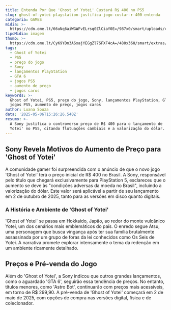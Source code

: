 ```yaml
---
title: Entenda Por Que 'Ghost of Yotei' Custará R$ 400 no PS5
slug: ghost-of-yotei-playstation-justifica-jogo-custar-r-400-entenda
categoria: GAMES
midia: >-
  https://cdn.ome.lt/66uNq6aiWGWFvELrsq0ZlCiaY0E=/987x0/smart/uploads/conteudo/fotos/OMELETE_CAPA_-_2025-05-06T115825.814.png
tipoMidia: imagem
thumb: >-
  https://cdn.ome.lt/CyK9YDn3ASxajYEGgZl7SFXF4cA=/480x360/smart/extras/conteudos/omelete_THUMB_-_2025-05-06T115814.063.png
tags:
  - Ghost of Yotei
  - PS5
  - preço do jogo
  - Sony
  - lançamentos PlayStation
  - GTA 6
  - jogos PS5
  - aumento de preço
  - jogos caros
keywords: >-
  Ghost of Yotei, PS5, preço do jogo, Sony, lançamentos PlayStation, GTA 6,
  jogos PS5, aumento de preço, jogos caros
author: Luana Souza
data: '2025-05-06T15:26:26.540Z'
resumo: >-
  A Sony justifica o controverso preço de R$ 400 para o lançamento de 'Ghost of
  Yotei' no PS5, citando flutuações cambiais e a valorização do dólar.
---
```


## Sony Revela Motivos do Aumento de Preço para 'Ghost of Yotei'

A comunidade gamer foi surpreendida com o anúncio de que o novo jogo 'Ghost of Yotei' terá o preço inicial de R$ 400 no Brasil. A Sony, responsável pelo título que chegará exclusivamente para PlayStation 5, esclareceu que o aumento se deve às "condições adversas da moeda no Brasil", incluindo a valorização do dólar. Este valor será aplicável a partir de seu lançamento em 2 de outubro de 2025, tanto para as versões em disco quanto digitais.

### A História e Ambiente de 'Ghost of Yotei'

'Ghost of Yotei' se passa em Hokkaido, Japão, ao redor do monte vulcânico Yotei, um dos cenários mais emblemáticos do país. O enredo segue Atsu, uma personagem que busca vingança após ter sua família brutalmente assassinada por um grupo de foras da lei conhecidos como Os Seis de Yotei. A narrativa promete explorar intensamente o tema da redenção em um ambiente ricamente detalhado.

## Preços e Pré-venda do Jogo

Além do 'Ghost of Yotei', a Sony indicou que outros grandes lançamentos, como o aguardado 'GTA 6', seguirão essa tendência de preços. No entanto, títulos menores, como 'Astro Bot', continuarão com preços mais acessíveis, em torno de R$ 299,90. A pré-venda de 'Ghost of Yotei' começará em 2 de maio de 2025, com opções de compra nas versões digital, física e de colecionador.
